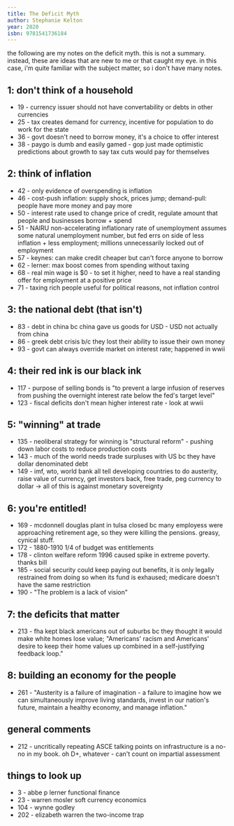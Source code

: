 ```yaml
---
title: The Deficit Myth
author: Stephanie Kelton
year: 2020
isbn: 9781541736184
---
```


the following are my notes on the deficit myth. this is not a summary. instead,
these are ideas that are new to me or that caught my eye. in this case, i'm
quite familiar with the subject matter, so i don't have many notes. 

## 1: don't think of a household
- 19 - currency issuer should not have convertability or debts in other
    currencies
- 25 - tax creates demand for currency, incentive for population to do work for
    the state
- 36 - govt doesn't need to borrow money, it's a choice to offer interest
- 38 - paygo is dumb and easily gamed - gop just made optimistic predictions
    about growth to say tax cuts would pay for themselves

## 2: think of inflation
- 42 - only evidence of overspending is inflation
- 46 - cost-push inflation: supply shock, prices jump; demand-pull: people have
    more money and pay more
- 50 - interest rate used to change price of credit, regulate amount that people
    and businesses borrow + spend
- 51 - NAIRU non-accelerating inflationary rate of unemployment assumes some
    natural unemployment number, but fed errs on side of less inflation + less
    employment; millions unnecessarily locked out of employment
- 57 - keynes: can make credit cheaper but can't force anyone to borrow
- 62 - lerner: max boost comes from spending without taxing
- 68 - real min wage is $0 - to set it higher, need to have a real standing
    offer for employment at a positive price
- 71 - taxing rich people useful for political reasons, not inflation control

## 3: the national debt (that isn't)
- 83 - debt in china bc china gave us goods for USD - USD not actually from
    china
- 86 - greek debt crisis b/c they lost their ability to issue their own money
- 93 - govt can always override market on interest rate; happened in wwii

## 4: their red ink is our black ink
- 117 - purpose of selling bonds is "to prevent a large infusion of reserves
    from pushing the overnight interest rate below the fed's target level"
- 123 - fiscal deficits don't mean higher interest rate - look at wwii

## 5: "winning" at trade
- 135 - neoliberal strategy for winning is "structural reform" - pushing down
    labor costs to reduce production costs
- 143 - much of the world needs trade surpluses with US bc they have dollar
    denominated debt
- 149 - imf, wto, world bank all tell developing countries to do austerity,
    raise value of currency, get investors back, free trade, peg currency to
    dollar -> all of this is against monetary sovereignty

## 6: you're entitled!
- 169 - mcdonnell douglas plant in tulsa closed bc many employess were
    approaching retirement age, so they were killing the pensions. greasy,
    cynical stuff.
- 172 - 1880-1910 1/4 of budget was entitlements
- 178 - clinton welfare reform 1996 caused spike in extreme poverty. thanks bill
- 185 - social security could keep paying out benefits, it is only legally
    restrained from doing so when its fund is exhaused; medicare doesn't have
    the same restriction
- 190 - "The problem is a lack of vision"

## 7: the deficits that matter
- 213 - fha kept black americans out of suburbs bc they thought it would make
    white homes lose value; "Americans' racism and Americans' desire to keep
    their home values up combined in a self-justifying feedback loop."

## 8: building an economy for the people
- 261 - "Austerity is a failure of imagination - a failure to imagine how we can
    simultaneously improve living standards, invest in our nation's future,
    maintain a healthy economy, and manage inflation."

## general comments
- 212 - uncritically repeating ASCE talking points on infrastructure is a no-no
    in my book. oh D+, whatever - can't count on impartial assessment

## things to look up
- 3 - abbe p lerner functional finance
- 23 - warren mosler soft currency economics
- 104 - wynne godley
- 202 - elizabeth warren the two-income trap
